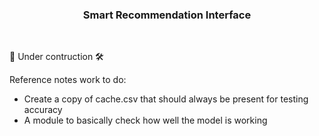 <h3 align='center'> Smart Recommendation Interface </h3>
<br>
<p> 🚧 Under contruction 🛠️ </p>
<p> Reference notes work to do: </p>
<ul>
  <li> Create a copy of cache.csv that should always be present for testing accuracy</li>
  <li> A module to basically check how well the model is working </li>
</ul>
